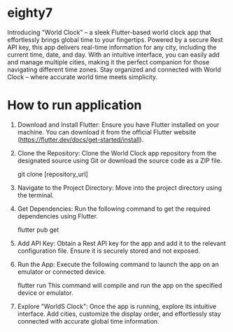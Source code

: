# eighty7

Introducing "World Clock" – a sleek Flutter-based world clock app that effortlessly brings global time to your fingertips. Powered by a secure Rest API key, this app delivers real-time information for any city, including the current time, date, and day. With an intuitive interface, you can easily add and manage multiple cities, making it the perfect companion for those navigating different time zones. Stay organized and connected with World Clock – where accurate world time meets simplicity.

# How to run application
1. Download and Install Flutter:
   Ensure you have Flutter installed on your machine. You can download it from the official Flutter website (https://flutter.dev/docs/get-started/install).

2. Clone the Repository:
   Clone the World Clock app repository from the designated source using Git or download the source code as a ZIP file.

    git clone [repository_url]

3. Navigate to the Project Directory:
   Move into the project directory using the terminal.

4. Get Dependencies:
   Run the following command to get the required dependencies using Flutter.
   
   flutter pub get
5. Add API Key:
   Obtain a Rest API key for the app and add it to the relevant configuration file. Ensure it is securely stored and not exposed.

6. Run the App:
   Execute the following command to launch the app on an emulator or connected device.

    flutter run
    This command will compile and run the app on the specified device or emulator.

7. Explore "WorldS Clock":
   Once the app is running, explore its intuitive interface. Add cities, customize the display order, and effortlessly stay connected with accurate global time information.

